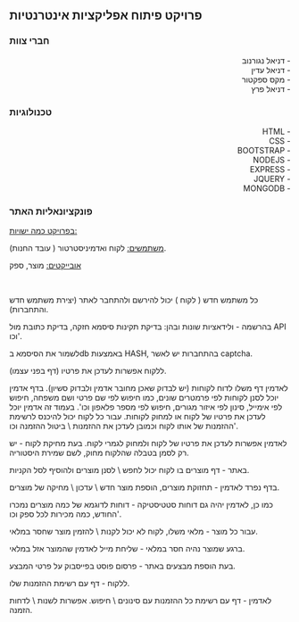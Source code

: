 ## פרויקט פיתוח אפליקציות אינטרנטיות

### חברי צוות

<div dir="rtl">
- דניאל נגורנוב<br />
- דניאל עדין<br />
- מקס ספקטור<br />
- דניאל פרץ<br />
</div>

### טכנולוגיות
<div dir="rtl">
- HTML<br />
- CSS<br />
- BOOTSTRAP<br />
- NODEJS<br />
- EXPRESS<br />
- JQUERY<br />
- MONGODB<br />
</div>

### פונקציונאליות האתר
<ins>בפרויקט כמה ישויות: </ins>

<ins>משתמשים:</ins> לקוח ואדמיניסטרטור ( עובד החנות).

<ins>אובייקטים:</ins> מוצר, ספק

<br />

כל משתמש חדש ( לקוח ) יכול להירשם ולהתחבר לאתר (יצירת משתמש חדש והתחברות).

בהרשמה - ולידאציות שונות ובהן: בדיקת תקינות סיסמא חזקה, בדיקת כתובת מול API וכו'. 

לשמור את הסיסמא בdb באמצעות HASH, בהתחברות יש לאשר captcha.

ללקוח אפשרות לעדכן את פרטיו (דף בפני עצמו).

לאדמין דף משלו לדוח לקוחות (יש לבדוק שאכן מחובר אדמין ולבדוק סשיון). בדף אדמין יוכל לסנן לקוחות לפי פרמטרים שונים, כמו חיפוש לפי שם פרטי ושם משפחה, חיפוש לפי אימייל, סינון לפי איזור מגורים, חיפוש לפי מספר פלאפון וכו'.  בעמוד זה אדמין יוכל לעדכן את פרטיו של לקוח או למחוק לקוחות. עבור כל לקוח יכול להיכנס לרשימת ההזמנות של אותו לקוח וכמובן לעדכן את ההזמנות \ ביטול ההזמנה וכו'. 

לאדמין אפשרות לעדכן את פרטיו של לקוח ולמחוק לגמרי לקוח. בעת מחיקת לקוח - יש רק לסמן בטבלה שהלקוח מחוק, לשם שמירת היסטוריה.

באתר - דף מוצרים בו לקוח יכול לחפש \ לסנן מוצרים ולהוסיף לסל הקניות. 

בדף נפרד לאדמין - תחזוקת מוצרים, הוספת מוצר חדש \ עדכון \ מחיקה של מוצרים. 

כמו כן, לאדמין יהיה גם דוחות סטטיסטיקה - דוחות לדוגמא של כמה מוצרים נמכרו החודש, כמה מכירות לכל ספק וכו'. 

עבור כל מוצר - מלאי משלו, לקוח לא יכול לקנות \ להזמין מוצר שחסר במלאי. 

ברגע שמוצר נהיה חסר במלאי - שליחת מייל לאדמין שהמוצר אזל במלאי. 

בעת הוספת מבצעים באתר - פרסום פוסט בפייסבוק על פרטי המבצע. 

ללקוח - דף עם רשימת ההזמנות שלו. 

לאדמין - דף עם רשימת כל ההזמנות עם סינונים \ חיפוש. אפשרות לשנות \ לדחות הזמנה. 

